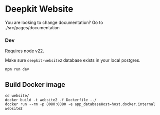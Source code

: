 # Deepkit Website

You are looking to change documentation? Go to ./src/pages/documentation

### Dev

Requires node v22.

Make sure `deepkit-website2` database exists in your local postgres.

```sh
npm run dev
```

## Build Docker image

```
cd website/
docker build -t website2 -f Dockerfile ../
docker run --rm -p 8080:8080 -e app_databaseHost=host.docker.internal website2
```

